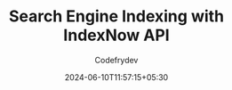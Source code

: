 ---
title: "Search Engine Indexing with IndexNow API"
author: "Codefrydev"
weight: 100
date: 2024-06-10T11:57:15+05:30 
description: "Complete guide to implementing IndexNow API for search engine indexing with Google and Bing APIs using C# for improved SEO performance"  
keywords: [ "NET", "codefrydev", "C sharp", "CFD", "Index","IndexNow","indexing","Google Index","SEO","Bing Index"]
hideMeta: true
cover:
    image: "cover.jpg" # image path/url
    alt: "Cover Logo" # alt text
    #caption: "Optical Character Recognition"  display caption under cover 
---